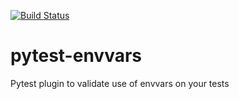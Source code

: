 [![Build Status](https://travis-ci.org/rafaelhenrique/pytest-envvars.svg?branch=master)](https://travis-ci.org/rafaelhenrique/pytest-envvars)

# pytest-envvars
Pytest plugin to validate use of envvars on your tests
